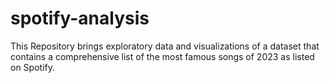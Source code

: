 # spotify-analysis
This Repository brings exploratory data and visualizations of a dataset that contains a comprehensive list of the most famous songs of 2023 as listed on Spotify.
